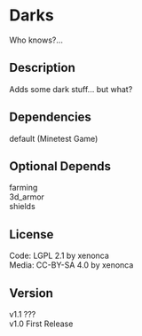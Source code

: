 Darks
=========

Who knows?...

Description
-----------
Adds some dark stuff... but what?


Dependencies
--------------
default (Minetest Game)

Optional Depends
-----------------
farming  
3d_armor  
shields

License
---------

Code: LGPL 2.1 by xenonca  
Media: CC-BY-SA 4.0 by xenonca


Version
---------
v1.1 ???  
v1.0 First Release
